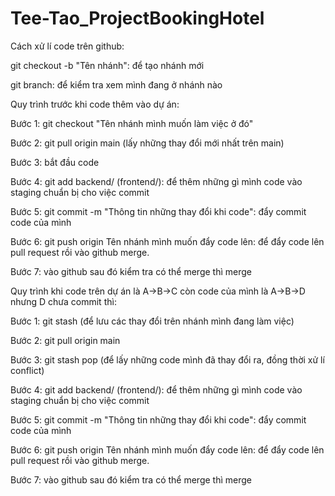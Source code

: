 ﻿# Tee-Tao_ProjectBookingHotel
 
Cách xử lí code trên github:

git checkout -b "Tên nhánh": để tạo nhánh mới

git branch: để kiểm tra xem mình đang ở nhánh nào

Quy trình trước khi code thêm vào dự án:

Bước 1: git checkout "Tên nhánh mình muốn làm việc ở đó"

Bước 2: git pull origin main (lấy những thay đổi mới nhất trên main)

Bước 3: bắt đầu code

Bước 4: git add backend/ (frontend/): để thêm những gì mình code vào staging chuẩn bị cho việc commit

Bước 5: git commit -m "Thông tin những thay đổi khi code": đẩy commit code của mình

Bước 6: git push origin Tên nhánh mình muốn đẩy code lên: để đẩy code lên pull request rồi vào github merge.

Bước 7: vào github sau đó kiểm tra có thể merge thì merge

Quy trình khi code trên dự án là A->B->C còn code của mình là A->B->D nhưng D chưa commit thì:

Bước 1: git stash (để lưu các thay đổi trên nhánh mình đang làm việc)

Bước 2: git pull origin main 

Bước 3: git stash pop (để lấy những code mình đã thay đổi ra, đồng thời xử lí conflict)

Bước 4: git add backend/ (frontend/): để thêm những gì mình code vào staging chuẩn bị cho việc commit

Bước 5: git commit -m "Thông tin những thay đổi khi code": đẩy commit code của mình

Bước 6: git push origin Tên nhánh mình muốn đẩy code lên: để đẩy code lên pull request rồi vào github merge.

Bước 7: vào github sau đó kiểm tra có thể merge thì merge
